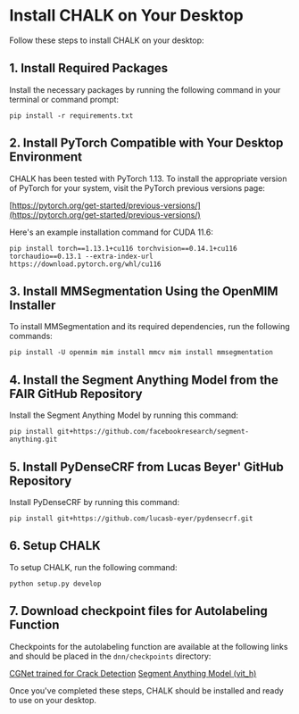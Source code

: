 Install CHALK on Your Desktop
=============================

Follow these steps to install CHALK on your desktop:

1\. Install Required Packages
-----------------------------

Install the necessary packages by running the following command in your terminal or command prompt:

```
pip install -r requirements.txt
```

2\. Install PyTorch Compatible with Your Desktop Environment
------------------------------------------------------------

CHALK has been tested with PyTorch 1.13. To install the appropriate version of PyTorch for your system, visit the PyTorch previous versions page:

[https://pytorch.org/get-started/previous-versions/](https://pytorch.org/get-started/previous-versions/)

Here's an example installation command for CUDA 11.6:


```
pip install torch==1.13.1+cu116 torchvision==0.14.1+cu116 torchaudio==0.13.1 --extra-index-url https://download.pytorch.org/whl/cu116
```

3\. Install MMSegmentation Using the OpenMIM Installer
------------------------------------------------------

To install MMSegmentation and its required dependencies, run the following commands:


```
pip install -U openmim mim install mmcv mim install mmsegmentation
```

4\. Install the Segment Anything Model from the FAIR GitHub Repository
----------------------------------------------------------------------

Install the Segment Anything Model by running this command:


```
pip install git+https://github.com/facebookresearch/segment-anything.git
```

5\. Install PyDenseCRF from Lucas Beyer' GitHub Repository
----------------------------------------------------------

Install PyDenseCRF by running this command:

```
pip install git+https://github.com/lucasb-eyer/pydensecrf.git
```

6\. Setup CHALK 
---------------

To setup CHALK, run the following command:

```
python setup.py develop
```

7\. Download checkpoint files for Autolabeling Function 
-------------------------------------------------------

Checkpoints for the autolabeling function are available at the following links and should be placed in the `dnn/checkpoints` directory:

[CGNet trained for Crack Detection](https://www.dropbox.com/s/okikp25lw58jg8y/cgnet.pth?dl=0)
[Segment Anything Model (vit_h)](https://dl.fbaipublicfiles.com/segment_anything/sam_vit_h_4b8939.pth)

Once you've completed these steps, CHALK should be installed and ready to use on your desktop.
